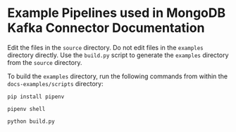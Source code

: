 # Example Pipelines used in MongoDB Kafka Connector Documentation

Edit the files in the `source` directory. Do not edit files in the `examples` directory directly. Use the `build.py` script to generate the `examples` directory
from the `source` directory.

To build the `examples` directory, run the following commands from within the
`docs-examples/scripts` directory:

    pip install pipenv

    pipenv shell

    python build.py
